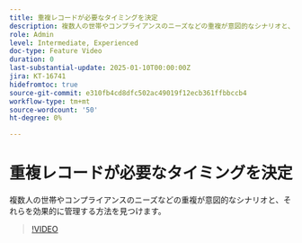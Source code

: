 ```yaml
---
title: 重複レコードが必要なタイミングを決定
description: 複数人の世帯やコンプライアンスのニーズなどの重複が意図的なシナリオと、それらを効果的に管理する方法を見つけます。
role: Admin
level: Intermediate, Experienced
doc-type: Feature Video
duration: 0
last-substantial-update: 2025-01-10T00:00:00Z
jira: KT-16741
hidefromtoc: true
source-git-commit: e310fb4cd8dfc502ac49019f12ecb361ffbbccb4
workflow-type: tm+mt
source-wordcount: '50'
ht-degree: 0%

---
```



# 重複レコードが必要なタイミングを決定

複数人の世帯やコンプライアンスのニーズなどの重複が意図的なシナリオと、それらを効果的に管理する方法を見つけます。

>[!VIDEO](https://video.tv.adobe.com/v/3441949/?learn=on&enablevpops)
